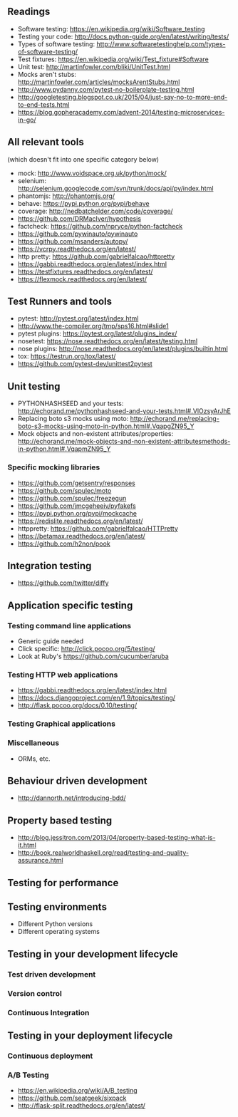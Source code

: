 ## Readings

- Software testing: https://en.wikipedia.org/wiki/Software_testing
- Testing your code: http://docs.python-guide.org/en/latest/writing/tests/
- Types of software testing: http://www.softwaretestinghelp.com/types-of-software-testing/
- Test fixtures: https://en.wikipedia.org/wiki/Test_fixture#Software
- Unit test: http://martinfowler.com/bliki/UnitTest.html
- Mocks aren't stubs: http://martinfowler.com/articles/mocksArentStubs.html
- http://www.pydanny.com/pytest-no-boilerplate-testing.html
- http://googletesting.blogspot.co.uk/2015/04/just-say-no-to-more-end-to-end-tests.html
- https://blog.gopheracademy.com/advent-2014/testing-microservices-in-go/


## All relevant tools

(which doesn't fit into one specific category below)

- mock: http://www.voidspace.org.uk/python/mock/
- selenium: http://selenium.googlecode.com/svn/trunk/docs/api/py/index.html
- phantomjs: http://phantomjs.org/
- behave: https://pypi.python.org/pypi/behave
- coverage: http://nedbatchelder.com/code/coverage/
- https://github.com/DRMacIver/hypothesis
- factcheck: https://github.com/npryce/python-factcheck
- https://github.com/pywinauto/pywinauto
- https://github.com/msanders/autopy/
- https://vcrpy.readthedocs.org/en/latest/
- http pretty: https://github.com/gabrielfalcao/httpretty
- https://gabbi.readthedocs.org/en/latest/index.html
- https://testfixtures.readthedocs.org/en/latest/
- https://flexmock.readthedocs.org/en/latest/

## Test Runners and tools

- pytest: http://pytest.org/latest/index.html
- http://www.the-compiler.org/tmp/sps16.html#slide1
- pytest plugins: https://pytest.org/latest/plugins_index/
- nosetest: https://nose.readthedocs.org/en/latest/testing.html
- nose plugins: http://nose.readthedocs.org/en/latest/plugins/builtin.html
- tox: https://testrun.org/tox/latest/
- https://github.com/pytest-dev/unittest2pytest

## Unit testing

- PYTHONHASHSEED and your tests: http://echorand.me/pythonhashseed-and-your-tests.html#.VlOzsyArJhE
- Replacing boto s3 mocks using moto: http://echorand.me/replacing-boto-s3-mocks-using-moto-in-python.html#.VqapgZN95_Y
- Mock objects and non-existent attributes/properties: http://echorand.me/mock-objects-and-non-existent-attributesmethods-in-python.html#.VqapmZN95_Y

### Specific mocking libraries

- https://github.com/getsentry/responses
- https://github.com/spulec/moto
- https://github.com/spulec/freezegun
- https://github.com/jmcgeheeiv/pyfakefs
- https://pypi.python.org/pypi/mockcache
- https://redislite.readthedocs.org/en/latest/
- httppretty: https://github.com/gabrielfalcao/HTTPretty
- https://betamax.readthedocs.org/en/latest/
- https://github.com/h2non/pook

## Integration testing

- https://github.com/twitter/diffy

## Application specific testing

### Testing command line applications

- Generic guide needed
- Click specific: http://click.pocoo.org/5/testing/
- Look at Ruby's https://github.com/cucumber/aruba 

### Testing HTTP web applications

- https://gabbi.readthedocs.org/en/latest/index.html
- https://docs.djangoproject.com/en/1.9/topics/testing/
- http://flask.pocoo.org/docs/0.10/testing/

### Testing Graphical applications

### Miscellaneous

- ORMs, etc.

## Behaviour driven development

- http://dannorth.net/introducing-bdd/

## Property based testing

- http://blog.jessitron.com/2013/04/property-based-testing-what-is-it.html
- http://book.realworldhaskell.org/read/testing-and-quality-assurance.html

## Testing for performance

## Testing environments

- Different Python versions
- Different operating systems

## Testing in your development lifecycle

### Test driven development

### Version control

### Continuous Integration

## Testing in your deployment lifecycle

### Continuous deployment

### A/B Testing

- https://en.wikipedia.org/wiki/A/B_testing
- https://github.com/seatgeek/sixpack
- http://flask-split.readthedocs.org/en/latest/


